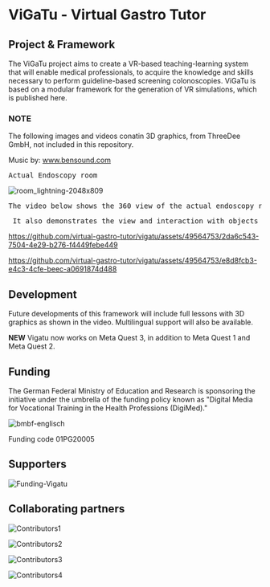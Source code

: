 
# ViGaTu - Virtual Gastro Tutor
## Project & Framework
The ViGaTu project aims to create a VR-based teaching-learning system that will enable medical professionals, to acquire the knowledge and skills necessary to perform guideline-based screening colonoscopies. ViGaTu is based on a modular framework for the generation of VR simulations, which is published here.

### NOTE
The following images and videos conatin 3D graphics, from ThreeDee GmbH, not included in this repository.

Music by: www.bensound.com


<pre>Actual Endoscopy room                                                          Endoscopy Room in VR</pre>
![room_lightning-2048x809](https://github.com/virtual-gastro-tutor/vigatu/assets/49564753/1d0870ec-e0d4-4f71-adaa-98dd89feb5c3)


<pre>The video below shows the 360 view of the actual endoscopy room and the endoscopy room in VR.</pre>
<pre> It also demonstrates the view and interaction with objects inside the simulation.</pre>

https://github.com/virtual-gastro-tutor/vigatu/assets/49564753/2da6c543-7504-4e29-b276-f4449febe449

https://github.com/virtual-gastro-tutor/vigatu/assets/49564753/e8d8fcb3-e4c3-4cfe-beec-a0691874d488


## Development
Future developments of this framework will include full lessons with 3D graphics as shown in the video. Multilingual support will also be available.

**NEW** Vigatu now works on Meta Quest 3, in addition to Meta Quest 1 and Meta Quest 2.


## Funding

The German Federal Ministry of Education and Research is sponsoring the initiative under the umbrella of the funding policy known as "Digital Media for Vocational Training in the Health Professions (DigiMed)."

![bmbf-englisch](https://github.com/virtual-gastro-tutor/vigatu/assets/49564753/6e1aacdb-0b76-4a43-bacb-1bbe841d8d5d)

Funding code 01PG20005

## Supporters
![Funding-Vigatu](https://github.com/virtual-gastro-tutor/vigatu/assets/49564753/5743c22c-dc7d-4a16-ae23-ff73d21cd461)



## Collaborating partners

![Contributors1](https://github.com/virtual-gastro-tutor/vigatu/assets/49564753/af50978d-1cb5-475e-80cd-b60bccebca60)

![Contributors2](https://github.com/virtual-gastro-tutor/vigatu/assets/49564753/c69da24c-62cb-45c1-8935-de541e89beee)

![Contributors3](https://github.com/virtual-gastro-tutor/vigatu/assets/49564753/b18bfedd-b190-4100-9182-372aff4c2eed)

![Contributors4](https://github.com/virtual-gastro-tutor/vigatu/assets/49564753/92adcbfc-5c29-4bc9-9bd7-4095bffe3928)
